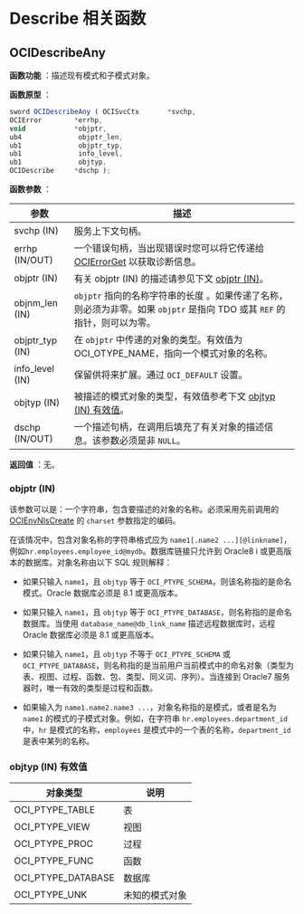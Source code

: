 Describe 相关函数 
==================================



OCIDescribeAny 
-----------------------------------

**函数功能** ：描述现有模式和子模式对象。

**函数原型** ：

```javascript
sword OCIDescribeAny ( OCISvcCtx       *svchp,
OCIError        *errhp,
void            *objptr,
ub4              objptr_len,
ub1              objptr_typ,
ub1              info_level,
ub1              objtyp,
OCIDescribe     *dschp );
```



**函数参数** ：


|       参数        |                                        描述                                         |
|-----------------|-----------------------------------------------------------------------------------|
| svchp (IN)      | 服务上下文句柄。                                                                          |
| errhp (IN/OUT)  | 一个错误句柄，当出现错误时您可以将它传递给 [OCIErrorGet](/zh-CN/5.reference-function/7.miscellaneous-functions.md) 以获取诊断信息。 |
| objptr (IN)     | 有关 objptr (IN) 的描述请参见下文 [objptr (IN)](#sectiondiv-nls-8np-gjy)。   |
| objnm_len (IN)  | `objptr` 指向的名称字符串的长度 。如果传递了名称，则必须为非零。如果 `objptr` 是指向 TDO 或其 `REF` 的指针，则可以为零。      |
| objptr_typ (IN) | 在 `objptr` 中传递的对象的类型。有效值为 OCI_OTYPE_NAME，指向一个模式对象的名称。                             |
| info_level (IN) | 保留供将来扩展。通过 `OCI_DEFAULT` 设置。                                                      |
| objtyp (IN)     | 被描述的模式对象的类型，有效值参考下文 [objtyp (IN) 有效值](#sectiondiv-ssf-45l-0nz)。   |
| dschp (IN/OUT)  | 一个描述句柄，在调用后填充了有关对象的描述信息。该参数必须是非 `NULL`。                                           |



**返回值** ：无。

### objptr (IN) 

该参数可以是：一个字符串，包含要描述的对象的名称。必须采用先前调用的 [OCIEnvNlsCreate](/zh-CN/5.reference-function/1.connect-authorize-and-initialize-functions.md) 的 `charset` 参数指定的编码。

在该情况中，包含对象名称的字符串格式应为 `name1[.name2 ...][@linkname]`，例如`hr.employees.employee_id@mydb`。数据库链接只允许到 Oracle8 i 或更高版本的数据库。对象名称由以下 SQL 规则解释：

* 如果只输入 `name1`，且 `objtyp` 等于 `OCI_PTYPE_SCHEMA`，则该名称指的是命名模式。Oracle 数据库必须是 8.1 或更高版本。

  

* 如果只输入 `name1`，且 `objtyp` 等于 `OCI_PTYPE_DATABASE`，则名称指的是命名数据库。当使用 `database_name@db_link_name` 描述远程数据库时，远程 Oracle 数据库必须是 8.1 或更高版本。

  

* 如果只输入 `name1`，且 `objtyp` 不等于 `OCI_PTYPE_SCHEMA` 或 `OCI_PTYPE_DATABASE`，则名称指的是当前用户当前模式中的命名对象（类型为表、视图、过程、函数、包、类型、同义词、序列）。当连接到 Oracle7 服务器时，唯一有效的类型是过程和函数。

  

* 如果输入为 `name1.name2.name3 ...`，对象名称指的是模式，或者是名为 `name1` 的模式的子模式对象。例如，在字符串 `hr.employees.department_id` 中，`hr` 是模式的名称，`employees` 是模式中的一个表的名称，`department_id` 是表中某列的名称。

  




### objtyp (IN) 有效值 



|        对象类型        |   说明    |
|--------------------|---------|
| OCI_PTYPE_TABLE    | 表       |
| OCI_PTYPE_VIEW     | 视图      |
| OCI_PTYPE_PROC     | 过程      |
| OCI_PTYPE_FUNC     | 函数      |
| OCI_PTYPE_DATABASE | 数据库     |
| OCI_PTYPE_UNK      | 未知的模式对象 |





